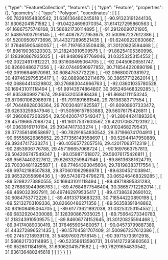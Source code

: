 {
  "type": "FeatureCollection",
  "features": [
    {
      "type": "Feature",
      "properties": {},
      "geometry": {
        "type": "Polygon",
        "coordinates": [
          [
            [
              -90.78291654830542,
              31.636136480245618
            ],
            [
              -90.91323191244136,
              31.63062041571582
            ],
            [
              -91.04224696070354,
              31.614127295860563
            ],
            [
              -91.16867575748168,
              31.586821730114895
            ],
            [
              -91.29126090721905,
              31.548976037918145
            ],
            [
              -91.40878727953675,
              31.500967237612386
            ],
            [
              -91.52009509773696,
              31.443272896521435
            ],
            [
              -91.62409220630667,
              31.376465905480057
            ],
            [
              -91.71976535508438,
              31.30120825594468
            ],
            [
              -91.80619036320303,
              31.218243910509575
            ],
            [
              -91.88254105360996,
              31.128390867935025
            ],
            [
              -91.94809687769046,
              31.03253253154552
            ],
            [
              -92.00224917812221,
              30.931608495064705
            ],
            [
              -92.04450606551747,
              30.82660486271356
            ],
            [
              -92.07449590977852,
              30.718544220890198
            ],
            [
              -92.09196946970981,
              30.6084753772226
            ],
            [
              -92.09680070381972,
              30.497462979535417
            ],
            [
              -92.08898632114679,
              30.38657712262014
            ],
            [
              -92.06864414329802,
              30.276883044966763
            ],
            [
              -92.03601035780528,
              30.169431011118494
            ],
            [
              -91.99143574864807,
              30.065246468329285
            ],
            [
              -91.93538099271674,
              29.96532055898436
            ],
            [
              -91.86841111153245,
              29.870601062986978
            ],
            [
              -91.7911891661548,
              29.78198383717554
            ],
            [
              -91.70446928036364,
              29.700304811925587
            ],
            [
              -91.60908907333472,
              29.62633259847946
            ],
            [
              -91.50596157853883,
              29.56076175426811
            ],
            [
              -91.39606672082954,
              29.504206747549347
            ],
            [
              -91.28044241893204,
              29.457196657068724
            ],
            [
              -91.16017537603567,
              29.420170637123192
            ],
            [
              -91.03639161710194,
              29.39347417333274
            ],
            [
              -90.91024682795431,
              29.377356149558697
            ],
            [
              -90.78291654830542,
              29.371966741704913
            ],
            [
              -90.65558626865652,
              29.377356149558697
            ],
            [
              -90.52944147950889,
              29.39347417333274
            ],
            [
              -90.40565772057516,
              29.42017063712319
            ],
            [
              -90.2853906776788,
              29.457196657068724
            ],
            [
              -90.1697663757813,
              29.504206747549347
            ],
            [
              -90.059871518072,
              29.56076175426811
            ],
            [
              -89.95674402327612,
              29.62633259847946
            ],
            [
              -89.86136381624719,
              29.700304811925587
            ],
            [
              -89.77464393045604,
              29.78198383717554
            ],
            [
              -89.69742198507838,
              29.870601062986978
            ],
            [
              -89.6304521038941,
              29.96532055898436
            ],
            [
              -89.57439734796279,
              30.065246468329285
            ],
            [
              -89.52982273880555,
              30.169431011118494
            ],
            [
              -89.49718895331283,
              30.276883044966763
            ],
            [
              -89.47684677546404,
              30.38657712262014
            ],
            [
              -89.4690323927911,
              30.497462979535417
            ],
            [
              -89.47386362690102,
              30.6084753772226
            ],
            [
              -89.49133718683233,
              30.718544220890198
            ],
            [
              -89.52132703109336,
              30.82660486271356
            ],
            [
              -89.56358391848862,
              30.931608495064705
            ],
            [
              -89.61773621892038,
              31.03253253154552
            ],
            [
              -89.68329204300089,
              31.128390867935025
            ],
            [
              -89.75964273340783,
              31.218243910509575
            ],
            [
              -89.84606774152645,
              31.30120825594468
            ],
            [
              -89.94174089030419,
              31.376465905480057
            ],
            [
              -90.04573799887389,
              31.443272896521435
            ],
            [
              -90.15704581707409,
              31.500967237612386
            ],
            [
              -90.27457218939178,
              31.548976037918145
            ],
            [
              -90.39715733912918,
              31.586821730114895
            ],
            [
              -90.52358613590731,
              31.614127295860563
            ],
            [
              -90.6526011841695,
              31.63062041571582
            ],
            [
              -90.78291654830542,
              31.636136480245618
            ]
          ]
        ]
      }
    }
  ]
}
